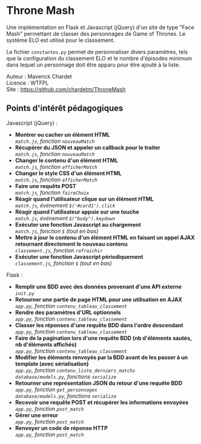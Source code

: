 # Throne Mash

Une implémentation en Flask et Javascript (jQuery) d'un site de type "Face Mash" permettant de classer des
personnages de Game of Thrones. Le système ELO est utilisé pour le classement.

Le fichier `constantes.py` permet de personnaliser divers paramètres, tels que la configuration du classement ELO
et le nombre d'épisodes minimum dans lequel un personnage doit être apparu pour être ajouté à la liste.

Auteur : Maverick Chardet  
Licence : WTFPL  
Site : https://github.com/chardetm/ThroneMash

## Points d'intérêt pédagogiques

Javascript (jQuery) :

- **Montrer ou cacher un élément HTML**  
*`match.js`, fonction `nouveauMatch`*
- **Récupérer du JSON et appeler un callback pour le traiter**  
*`match.js`, fonction `nouveauMatch`*
- **Changer le contenu d'un élément HTML**  
*`match.js`, fonction `afficherMatch`*
- **Changer le style CSS d'un élément HTML**  
*`match.js`, fonction `afficherMatch`*
- **Faire une requête POST**  
*`match.js`, fonction `faireChoix`*
- **Réagir quand l'utilisateur clique sur un élément HTML**  
*`match.js`, événement `$('#card1').click`*
- **Réagir quand l'utilisateur appuie sur une touche**  
*`match.js`, événement `$("body").keydown`*
- **Exécuter une fonction Javascript au chargement**  
*`match.js`, fonction `$` (tout en bas)*
- **Mettre à jour le contenu d'un élément HTML en faisant un appel AJAX retournant
directement le nouveau contenu**  
*`classement.js`, fonction `rafraichir`*
- **Exécuter une fonction Javascript périodiquement**  
*`classement.js`, fonction `$` (tout en bas)*

Flask :

- **Remplir une BDD avec des données provenant d'une API externe**  
*`init.py`*
- **Retourner une partie de page HTML pour une utilisation en AJAX**  
*`app.py`, fonction `contenu_tableau_classement`*
- **Rendre des paramètres d'URL optionnels**  
*`app.py`, fonction `contenu_tableau_classement`*
- **Classer les réponses d'une requête BDD dans l'ordre descendant**  
*`app.py`, fonction `contenu_tableau_classement`*
- **Faire de la pagination lors d'une requête BDD (nb d'éléments sautés, nb d'éléments affichés)**  
*`app.py`, fonction `contenu_tableau_classement`*
- **Modifier les éléments renvoyés par la BDD avant de les passer à un template (avec sérialisation)**  
*`app.py`, fonction `contenu_liste_derniers_matchs`*  
*`database/models.py`, fonctions `serialize`*  
- **Retourner une représentation JSON du retour d'une requête BDD**  
*`app.py`, fonction `get_personnages`*  
*`database/models.py`, fonctions `serialize`*  
- **Recevoir une requête POST et récupérer les informations envoyées**  
*`app.py`, fonction `post_match`*  
- **Gérer une erreur**  
*`app.py`, fonction `post_match`*  
- **Renvoyer un code de réponse HTTP**  
*`app.py`, fonction `post_match`*  
